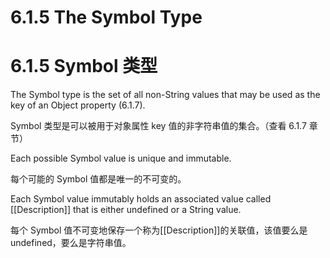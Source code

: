 # 6.1.5 The Symbol Type

# 6.1.5 Symbol 类型

The Symbol type is the set of all non-String values that may be used as the key of an Object property (6.1.7).

Symbol 类型是可以被用于对象属性 key 值的非字符串值的集合。（查看 6.1.7 章节）

Each possible Symbol value is unique and immutable.

每个可能的 Symbol 值都是唯一的不可变的。

Each Symbol value immutably holds an associated value called [[Description]] that is either undefined or a String value.

每个 Symbol 值不可变地保存一个称为[[Description]]的关联值，该值要么是 undefined，要么是字符串值。
